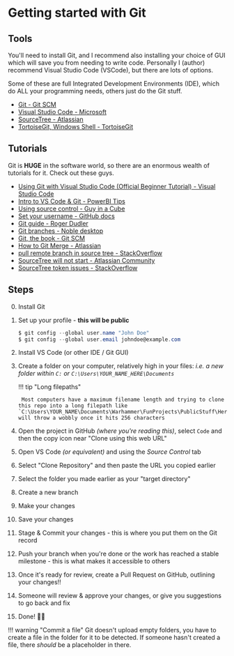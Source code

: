 # Getting started with Git

## Tools

You'll need to install Git, and I recommend also installing your choice of GUI which will save you from needing to write code. Personally I (author) recommend Visual Studio Code (VSCode), but there are lots of options. 

Some of these are full Integrated Development Environments (IDE), which do ALL your programming needs, others just do the Git stuff.

- [Git - Git SCM](https://git-scm.com/)
- [Visual Studio Code - Microsoft](https://code.visualstudio.com/)
- [SourceTree - Atlassian](https://www.sourcetreeapp.com/)
- [TortoiseGit, Windows Shell - TortoiseGit](https://tortoisegit.org/)


## Tutorials

Git is **HUGE** in the software world, so there are an enormous wealth of tutorials for it. Check out these guys. 

- [Using Git with Visual Studio Code (Official Beginner Tutorial) - Visual Studio Code](https://youtu.be/i_23KUAEtUM?si=g4FdPGolwPDqiWYK)
- [Intro to VS Code & Git - PowerBI Tips](https://www.youtube.com/live/-v4nJoR8bJg?si=0Bvh8Kv-cx1WdvZ6)
- [Using source control - Guy in a Cube](https://youtu.be/zvyr2qYCQNo?si=jBYtwhcqlLIUZrmE)
- [Set your username - GitHub docs](https://docs.github.com/en/get-started/git-basics/setting-your-username-in-git)
- [Git guide - Roger Dudler](https://rogerdudler.github.io/git-guide/)
- [Git branches - Noble desktop](https://www.nobledesktop.com/learn/git/git-branches)
- [Git, the book - Git SCM](https://git-scm.com/book/en/v2)
- [How to Git Merge - Atlassian](https://www.atlassian.com/git/tutorials/using-branches/git-merge)
- [pull remote branch in source tree - StackOverflow](https://stackoverflow.com/questions/42073591/how-to-pull-remote-branch-in-source-tree)
- [SourceTree will not start - Atlassian Community](https://community.atlassian.com/forums/Sourcetree-questions/SourceTree-Splash-screen-only/qaq-p/2389527)
- [SourceTree token issues - StackOverflow](https://stackoverflow.com/questions/68191968/source-tree-fix-for-git-password-authentication-is-temporarily-disabled-as-part#:~:text=In%20Windows%2C%20go%20to%20C,you%20for%20your%20credentials%20again)

## Steps
0. Install Git
0. Set up your profile - **this will be public**
    ```powershell
    $ git config --global user.name "John Doe"
    $ git config --global user.email johndoe@example.com
    ```
0. Install VS Code (or other IDE / Git GUI)
0. Create a folder on your computer, relatively high in your files: 
    *i.e. a new folder within `C:` or `C:\Users\YOUR_NAME_HERE\Documents`*

    !!! tip "Long filepaths"
    
        Most computers have a maximum filename length and trying to clone this repo into a long filepath like `C:\Users\YOUR_NAME\Documents\Warhammer\FunProjects\PublicStuff\HeresySilhouettes\...` will throw a wobbly once it hits 256 characters
0. Open the project in GitHub *(where you're reading this)*, select `Code` and then the copy icon near "Clone using this web URL"
0. Open VS Code *(or equivalent)* and using the *Source Control* tab
0. Select "Clone Repository" and then paste the URL you copied earlier
0. Select the folder you made earlier as your "target directory"
0. Create a new branch
0. Make your changes
0. Save your changes
0. Stage & Commit your changes - this is where you put them on the Git record
0. Push your branch when you're done or the work has reached a stable milestone - this is what makes it accessible to others
0. Once it's ready for review, create a Pull Request on GitHub, outlining your changes!!
0. Someone will review & approve your changes, or give you suggestions to go back and fix
0. Done! 🎉🎉

!!! warning "Commit a file"
    Git doesn't upload empty folders, you have to create a file in the folder for it to be detected. 
    If someone hasn't created a file, there *should* be a placeholder in there.

